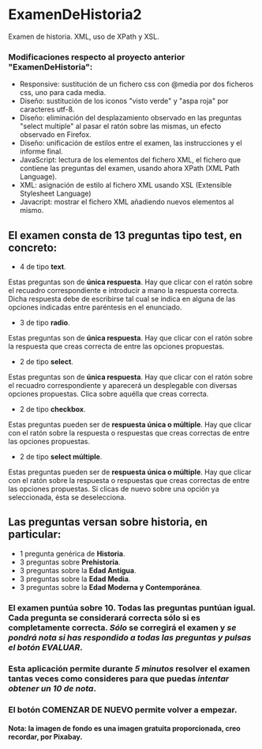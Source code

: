 # ExamenDeHistoria2
Examen de historia. XML, uso de XPath y XSL.

### Modificaciones respecto al proyecto anterior "ExamenDeHistoria":
* Responsive: sustitución de un fichero css con @media por dos ficheros css, uno para cada media.
* Diseño: sustitución de los iconos "visto verde" y "aspa roja" por caracteres utf-8.
* Diseño: eliminación del desplazamiento observado en las preguntas "select multiple" al pasar el ratón sobre las mismas, un efecto observado en Firefox.
* Diseño: unificación de estilos entre el examen, las instrucciones y el informe final.
* JavaScript: lectura de los elementos del fichero XML, el fichero que contiene las preguntas del examen, usando ahora XPath (XML Path Language).
* XML: asignación de estilo al fichero XML usando XSL (Extensible Stylesheet Language)
* Javacript: mostrar el fichero XML añadiendo nuevos elementos al mismo.

## El examen consta de 13 preguntas tipo test, en concreto:
* 4 de tipo **text**.

Estas preguntas son de **única respuesta**. Hay que clicar con el ratón sobre el recuadro correspondiente e introducir a mano la respuesta correcta. Dicha respuesta debe de escribirse tal cual se indica en alguna de las opciones indicadas entre paréntesis en el enunciado.
  
* 3 de tipo **radio**.

Estas preguntas son de **única respuesta**. Hay que clicar con el ratón sobre la respuesta que creas correcta de entre las opciones propuestas.

* 2 de tipo **select**.

Estas preguntas son de **única respuesta**. Hay que clicar con el ratón sobre el recuadro correspondiente y aparecerá un desplegable con diversas opciones propuestas. Clica sobre aquélla que creas correcta.

* 2 de tipo **checkbox**.

Estas preguntas pueden ser de **respuesta única o múltiple**. Hay que clicar con el ratón sobre la respuesta o respuestas que creas correctas de entre las opciones propuestas.

* 2 de tipo **select múltiple**.

Estas preguntas pueden ser de **respuesta única o múltiple**. Hay que clicar con el ratón sobre la respuesta o respuestas que creas correctas de entre las opciones propuestas. Si clicas de nuevo sobre una opción ya seleccionada, ésta se deselecciona.

## Las preguntas versan sobre historia, en particular:
* 1 pregunta genérica de **Historia**.
* 3 preguntas sobre **Prehistoria**.
* 3 preguntas sobre la **Edad Antigua**.
* 3 preguntas sobre la **Edad Media**.
* 3 preguntas sobre la **Edad Moderna y Contemporánea**.

### El examen puntúa sobre 10. Todas las preguntas puntúan igual. Cada pregunta se considerará correcta sólo si es completamente correcta. *Sólo* se corregirá el examen y *se pondrá nota si has respondido a todas las preguntas y pulsas el botón EVALUAR*.

### Esta aplicación permite durante *5 minutos* resolver el examen tantas veces como consideres para que puedas *intentar obtener un 10 de nota*.

### El botón COMENZAR DE NUEVO permite volver a empezar.

#### Nota: la imagen de fondo es una imagen gratuita proporcionada, creo recordar, por Pixabay.

